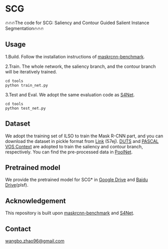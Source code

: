 # SCG
🔥🔥🔥The code for SCG: Saliency and Contour Guided Salient Instance Segmentation🔥🔥🔥


## Usage
1.Build. Follow the installation instructions of [maskrcnn-benchmark](https://github.com/facebookresearch/maskrcnn-benchmark).

2.Train. The whole network, the saliency branch, and the contour branch will be iteratively trained.
```
cd tools
python train_net.py
```
3.Test and Eval. We adopt the same evaluation code as [S4Net](https://github.com/RuochenFan/S4Net).
```
cd tools
python test_net.py
```

## Dataset
We adopt the training set of ILSO to train the Mask R-CNN part, and you can download the dataset in pickle format from [Link](https://pan.baidu.com/s/1k75LjyXCKhAAb0NWs-AhhQ)  (57ej). [DUTS](http://saliencydetection.net/duts/) and [PASCAL VOS Context](https://cs.stanford.edu/~roozbeh/pascal-context/) are adopted to train the saliency and contour branch, respectively. You can find the pre-processed data in [PoolNet](https://github.com/backseason/PoolNet).





## Pretrained model
We provide the pretrained model for SCG* in [Google Drive](https://drive.google.com/file/d/1qynfmXlQhiol_1xh4M6a-xtW-szKlsBX/view?usp=sharing) and [Baidu Drive](https://pan.baidu.com/s/1BggBtg4GJFNioRy0n5f1vQ)(plsf).

## Acknowledgement
This repository is built upon [maskrcnn-benchmark](https://github.com/facebookresearch/maskrcnn-benchmark) and [S4Net](https://github.com/RuochenFan/S4Net).

## Contact
wangbo.zhao96@gmail.com
